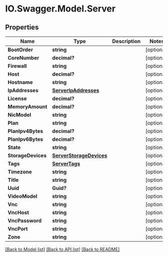 # IO.Swagger.Model.Server
## Properties

Name | Type | Description | Notes
------------ | ------------- | ------------- | -------------
**BootOrder** | **string** |  | [optional] 
**CoreNumber** | **decimal?** |  | [optional] 
**Firewall** | **string** |  | [optional] 
**Host** | **decimal?** |  | [optional] 
**Hostname** | **string** |  | [optional] 
**IpAddresses** | [**ServerIpAddresses**](ServerIpAddresses.md) |  | [optional] 
**License** | **decimal?** |  | [optional] 
**MemoryAmount** | **decimal?** |  | [optional] 
**NicModel** | **string** |  | [optional] 
**Plan** | **string** |  | [optional] 
**PlanIpv4Bytes** | **decimal?** |  | [optional] 
**PlanIpv6Bytes** | **decimal?** |  | [optional] 
**State** | **string** |  | [optional] 
**StorageDevices** | [**ServerStorageDevices**](ServerStorageDevices.md) |  | [optional] 
**Tags** | [**ServerTags**](ServerTags.md) |  | [optional] 
**Timezone** | **string** |  | [optional] 
**Title** | **string** |  | [optional] 
**Uuid** | **Guid?** |  | [optional] 
**VideoModel** | **string** |  | [optional] 
**Vnc** | **string** |  | [optional] 
**VncHost** | **string** |  | [optional] 
**VncPassword** | **string** |  | [optional] 
**VncPort** | **string** |  | [optional] 
**Zone** | **string** |  | [optional] 

[[Back to Model list]](../README.md#documentation-for-models) [[Back to API list]](../README.md#documentation-for-api-endpoints) [[Back to README]](../README.md)

